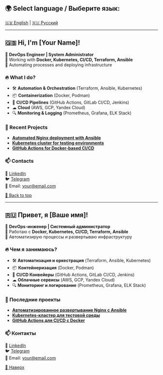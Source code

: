 ## 🌍 Select language / Выберите язык:
[🇬🇧 English](#-hi-im-your-name) | [🇷🇺 Русский](#-привет-я-ваше-имя)

---

## 🇬🇧 Hi, I'm [Your Name]!
🚀 **DevOps Engineer | System Administrator**  
📍 Working with **Docker, Kubernetes, CI/CD, Terraform, Ansible**  
🔧 Automating processes and deploying infrastructure  

### 🔥 What I do?
- 🛠 **Automation & Orchestration** (Terraform, Ansible, Kubernetes)
- 📦 **Containerization** (Docker, Podman)
- 🔄 **CI/CD Pipelines** (GitHub Actions, GitLab CI/CD, Jenkins)
- ☁ **Cloud** (AWS, GCP, Yandex Cloud)
- 🔍 **Monitoring & Logging** (Prometheus, Grafana, ELK Stack)

### 📌 Recent Projects
- [**Automated Nginx deployment with Ansible**](https://github.com/your-profile/ansible-nginx)
- [**Kubernetes cluster for testing environments**](https://github.com/your-profile/k8s-test-cluster)
- [**GitHub Actions for Docker-based CI/CD**](https://github.com/your-profile/github-actions-docker)

### 📫 Contacts
💼 [LinkedIn](https://linkedin.com/in/your-profile)  
🐦 [Telegram](https://t.me/your-username)  
📧 Email: your@email.com  

[🔼 Back to top](#-select-language--выберите-язык)

---

## 🇷🇺 Привет, я [Ваше имя]!
🚀 **DevOps-инженер | Системный администратор**  
📍 Работаю с **Docker, Kubernetes, CI/CD, Terraform, Ansible**  
🔧 Автоматизирую процессы и развертываю инфраструктуру  

### 🔥 Чем я занимаюсь?
- 🛠 **Автоматизация и оркестрация** (Terraform, Ansible, Kubernetes)
- 📦 **Контейнеризация** (Docker, Podman)
- 🔄 **CI/CD Конвейеры** (GitHub Actions, GitLab CI/CD, Jenkins)
- ☁ **Облачные сервисы** (AWS, GCP, Yandex Cloud)
- 🔍 **Мониторинг и логирование** (Prometheus, Grafana, ELK Stack)

### 📌 Последние проекты
- [**Автоматизированное развертывание Nginx с Ansible**](https://github.com/your-profile/ansible-nginx)
- [**Kubernetes-кластер для тестовой среды**](https://github.com/your-profile/k8s-test-cluster)
- [**GitHub Actions для CI/CD с Docker**](https://github.com/your-profile/github-actions-docker)

### 📫 Контакты
💼 [LinkedIn](https://linkedin.com/in/your-profile)  
🐦 [Telegram](https://t.me/your-username)  
📧 Email: your@email.com  

[🔼 Наверх](#-select-language--выберите-язык)
